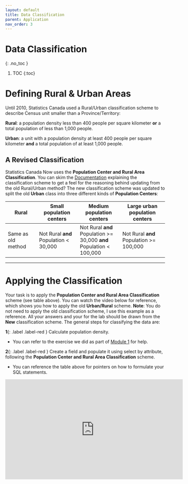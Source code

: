 ```yaml
---
layout: default
title: Data Classification
parent: Application
nav_order: 3
---
```


# Data Classification
{: .no_toc }


1. TOC
{:toc}

# Defining Rural & Urban Areas

Until 2010, Statistics Canada used a Rural/Urban classification scheme to describe Census unit smaller than a Province/Territory:

**Rural**: a population density less than 400 people per square kilometer **or** a total population of less than 1,000 people.

**Urban**: a unit with a population density at least 400 people per square kilometer **and** a total population of at least 1,000 people.

## A Revised Classification

Statistics Canada Now uses the **Population Center and Rural Area Classification**.  You can skim the [Documentation](https://www.statcan.gc.ca/eng/subjects/standard/pcrac/2016/introduction) explaining the classification scheme to get a feel for the reasoning behind updating from the old Rural/Urban method?  The new classification scheme was updated to split the old **Urban** class into three different kinds of **Population Centers**:

|**Rural**         |**Small population centers**            |**Medium population centers**                                            |**Large urban population centers**        |
|------------------|----------------------------------------|-------------------------------------------------------------------------|------------------------------------------|
|Same as old method|Not Rural **and**<br>Population < 30,000|Not Rural **and**<br>Population >= 30,000 **and**<br>Population < 100,000|Not Rural **and**<br>Population >= 100,000|


---

# Applying the Classification

Your task is to apply the **Population Center and Rural Area Classification** scheme (see table above).  You can watch the video below for reference, which shows you how to apply the old **Urban/Rural** scheme. **Note**: You do not need to apply the old classification scheme, I use this example as a reference.  All your answers and your for the lab should be drawn from the **New** classification scheme.  The general steps for classifying the data are:


**1**{: .label .label-red } Calculate population density.

* You can refer to the exercise we did as part of [Module 1](https://ubc-library-rc.github.io/map-projections/content/exercise4-pop-density.html) for help.


**2**{: .label .label-red } Create a field and populate it using select by attribute, following the **Population Center and Rural Area Classification** scheme.

* You can reference the table above for pointers on how to formulate your SQL statements.

<iframe width="560" height="315" src="https://www.youtube.com/embed/uMLtpB6Xjqc" title="YouTube video player" frameborder="0" allow="accelerometer; autoplay; clipboard-write; encrypted-media; gyroscope; picture-in-picture" allowfullscreen></iframe>

<!-- ### QA3

The Select by Attribute tool lets us use SQL (Structured Query Language) to define expressions for querying vector data. [T/F] -->

